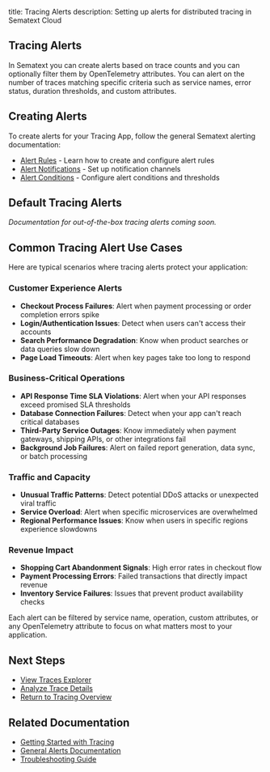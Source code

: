 title: Tracing Alerts
description: Setting up alerts for distributed tracing in Sematext Cloud

## Tracing Alerts

In Sematext you can create alerts based on trace counts and you can optionally filter them by OpenTelemetry attributes. You can alert on the number of traces matching specific criteria such as service names, error status, duration thresholds, and custom attributes.

## Creating Alerts

To create alerts for your Tracing App, follow the general Sematext alerting documentation:

- [Alert Rules](/docs/alerts/alert-rules/) - Learn how to create and configure alert rules
- [Alert Notifications](/docs/alerts/alert-notifications/) - Set up notification channels
- [Alert Conditions](/docs/alerts/creating-metrics-alerts/) - Configure alert conditions and thresholds

## Default Tracing Alerts

*Documentation for out-of-the-box tracing alerts coming soon.*

## Common Tracing Alert Use Cases

Here are typical scenarios where tracing alerts protect your application:

### Customer Experience Alerts
- **Checkout Process Failures**: Alert when payment processing or order completion errors spike
- **Login/Authentication Issues**: Detect when users can't access their accounts
- **Search Performance Degradation**: Know when product searches or data queries slow down
- **Page Load Timeouts**: Alert when key pages take too long to respond

### Business-Critical Operations
- **API Response Time SLA Violations**: Alert when your API responses exceed promised SLA thresholds
- **Database Connection Failures**: Detect when your app can't reach critical databases
- **Third-Party Service Outages**: Know immediately when payment gateways, shipping APIs, or other integrations fail
- **Background Job Failures**: Alert on failed report generation, data sync, or batch processing

### Traffic and Capacity
- **Unusual Traffic Patterns**: Detect potential DDoS attacks or unexpected viral traffic
- **Service Overload**: Alert when specific microservices are overwhelmed
- **Regional Performance Issues**: Know when users in specific regions experience slowdowns

### Revenue Impact
- **Shopping Cart Abandonment Signals**: High error rates in checkout flow
- **Payment Processing Errors**: Failed transactions that directly impact revenue
- **Inventory Service Failures**: Issues that prevent product availability checks

Each alert can be filtered by service name, operation, custom attributes, or any OpenTelemetry attribute to focus on what matters most to your application.

## Next Steps

- [View Traces Explorer](/docs/tracing/reports/explorer/)
- [Analyze Trace Details](/docs/tracing/reports/trace-details/)
- [Return to Tracing Overview](/docs/tracing/reports/overview/)

## Related Documentation

- [Getting Started with Tracing](/docs/tracing/getting-started/)
- [General Alerts Documentation](/docs/alerts/)
- [Troubleshooting Guide](/docs/tracing/troubleshooting/)